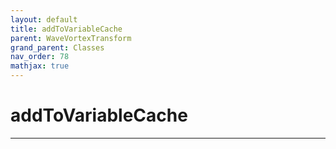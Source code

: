 ```yaml
---
layout: default
title: addToVariableCache
parent: WaveVortexTransform
grand_parent: Classes
nav_order: 78
mathjax: true
---
```


#  addToVariableCache




---

